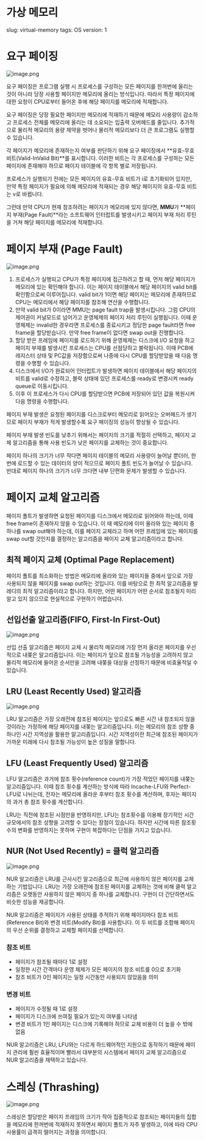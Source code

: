 # 가상 메모리

slug: virtual-memory
tags: OS
version: 1

# 요구 페이징

![image.png](./img/12-1.png)

요구 페이징은 프로그램 실행 시 프로세스를 구성하는 모든 페이지를 한꺼번에 올리는 것이 아니라 당장 사용할 페이지만 메모리에 올리는 방식입니다. 따라서 특정 페이지에 대한 요청이 CPU로부터 들어온 후에 해당 페이지를 메모리에 적재합니다.

요구 페이징은 당장 필요한 페이지만 메모리에 적재하기 때문에 메모리 사용량이 감소하고 프로세스 전체를 메모리에 올리는 데 소요되는 입출력 오버헤드를 줄입니다. 추가적으로 물리적 메모리의 용량 제약을 벗어나 물리적 메모리보다 더 큰 프로그램도 실행할 수 있습니다.

각 페이지가 메모리에 존재하는지 여부를 판단하기 위해 요구 페이징에서 **유효-무효 비트(Valid-InValid Bit)**를 표시합니다. 이러한 비트는 각 프로세스를 구성하는 모든 페이지에 존재해야 하므로 페이지 테이블에 각 항목 별로 저장됩니다.

프로세스가 실행되기 전에는 모든 페이지의 유효-무효 비트가 i로 초기화되어 있지만, 만약 특정 페이지가 필요에 의해 메모리에 적재되는 경우 해당 페이지의 유효-무효 비트는 v로 바뀝니다.

그런데 만약 CPU가 현재 참조하려는 페이지가 메모리에 있지 않다면, **MMU**가 **페이지 부재(Page Fault)**라는 소프트웨어 인터럽트를 발생시키고 페이지 부재 처리 루틴을 거쳐 해당 페이지를 메모리에 적재합니다.

# 페이지 부재 (Page Fault)

![image.png](./img/12-2.png)

1. 프로세스가 실행되고 CPU가 특정 페이지에 접근하려고 할 때, 먼저 해당 페이지가 메모리에 있는 확인해야 합니다. 이는 페이지 테이블에서 해당 페이지의 valid bit를 확인함으로써 이루어집니다. valid bit가 1이면 해당 페이지는 메모리에 존재하므로 CPU는 메모리에서 해당 페이지를 참조해 연산을 수행합니다.
2. 만약 valid bit가 0이라면 MMU는 page fault trap을 발생시킵니다. 그럼 CPU의 제어권이 커널모드로 넘어가고 운영체제의 페이지 처리 루틴이 실행됩니다. 이때 운영체제는 invalid한 경우라면 프로세스를 종료시키고 정당한 page fault라면 free frame을 할당받습니다. 만약 free frame이 없다면 swap out을 진행합니다.
3. 할당 받은 프레임에 페이지를 로드하기 위해 운영체제는 디스크에 I/O 요청을 하고 페이지 부재를 발생시킨 프로세스는 CPU를 선점당하고 블락됩니다. 이때 PCB에 레지스터 상태 및 PC값을 저장함으로써 나중에 다시 CPU를 할당받았을 때 다음 명령을 수행할 수 있습니다.
4. 디스크에서 I/O가 완료되어 인터럽트가 발생하면 페이지 테이블에서 해당 페이지의 비트를 valid로 수정하고, 블락 상태에 있던 프로세스를 ready로 변경시켜 ready queue로 이동시킵니다.
5. 이후 이 프로세스가 다시 CPU를 할당받으면 PCB에 저장되어 있던 값을 복원시켜 다음 명령을 수행합니다.

페이지 부재 발생은 요청된 페이지를 디스크로부터 메모리로 읽어오는 오버헤드가 생기므로 페이지 부재가 적게 발생할수록 요구 페이징의 성능이 향상될 수 있습니다.

페이지 부재 발생 빈도를 낮추기 위해서는 페이지의 크기를 적절히 선택하고, 페이지 교체 알고리즘을 통해 사용 빈도가 낮은 페이지를 교체하는 것이 중요합니다.

페이지 하나의 크기가 너무 작다면 페이지 테이블의 메모리 사용량이 늘어날 뿐더러, 한번에 로드할 수 있는 데이터의 양이 적으므로 페이지 폴트 빈도가 늘어날 수 있습니다. 반대로 페이지 하나의 크기가 너무 크다면 내부 단편화 문제가 발생할 수 있습니다.

# 페이지 교체 알고리즘

페이지 폴트가 발생하면 요청된 페이지를 디스크에서 메모리로 읽어와야 하는데, 이때 free frame이 존재하지 않을 수 있습니다. 이 때 메모리에 이미 올라와 있는 페이지 중 하나를 swap out해야 하는데, 이를 페이지 교체라고 하며 어떤 프레임에 있는 페이지를 swap out할 것인지를 결정하는 알고리즘을 페이지 교체 알고리즘이라고 합니다.

## 최적 페이지 교체 (Optimal Page Replacement)

페이지 폴트를 최소화하는 방법은 메모리에 올라와 있는 페이지들 중에서 앞으로 가장 사용되지 않을 페이지를 swap out하는 것입니다. 이를 바탕으로 한 최적 알고리즘을 발레디의 최적 알고리즘이라고 합니다. 하지만, 어떤 페이지가 어떤 순서로 참조될지 미리 알고 있지 않으므로 현실적으로 구현하기 어렵습니다.

## 선입선출 알고리즘(FIFO, First-In First-Out)

![image.png](./img/12-3.png)

선입 선출 알고리즘은 페이지 교체 시 물리적 메모리에 가장 먼저 올라온 페이지를 우선적으로 내쫒은 알고리즘입니다. 이는 페이지가 앞으로 참조될 가능성을 고려하지 않고 물리적 메모리에 들어온 순서만을 고려해 내쫒을 대상을 선정하기 때문에 비효율적일 수 있습니다.

## LRU (Least Recently Used) 알고리즘

![image.png](./img/12-4.png)

LRU 알고리즘은 가장 오래전에 참조된 페이지는 앞으로도 빠른 시간 내 참조되지 않을 것이라는 가정하에 해당 페이지를 내쫒는 알고리즘입니다. 이는 메모리의 참조 성향 중 하나인 시간 지역성을 활용한 알고리즘입니다. 시간 지역성이란 최근에 참조된 페이지가 가까운 미래에 다시 참조될 가능성이 높은 성질을 말합니다.

## LFU (Least Frequently Used) 알고리즘

LFU 알고리즘은 과거에 참조 횟수(reference count)가 가장 적었던 페이지를 내쫒는 알고리즘입니다. 이때 참조 횟수를 계산하는 방식에 따라 Incache-LFU와 Perfect-LFU로 나뉘는데, 전자는 메모리에 올라운 후부터 참조 횟수를 계산하며, 후자는 페이지의 과거 총 참조 횟수를 계산합니다.

LRU는 직전에 참조된 시점만을 반영하지만, LFU는 참조횟수를 이용해 장기적인 시간 규모에서의 참조 성향을 고려할 수 있다는 장점이 있습니다. 하지만 시간에 따른 참조횟수의 변화를 반영하지는 못하며 구현이 복잡하다는 단점을 가지고 있습니다.

## NUR (Not Used Recently) = 클럭 알고리즘

![image.png](./img/12-5.png)

NUR 알고리즘은 LRU를 근사시킨 알고리즘으로 최근에 사용하지 않은 페이지를 교체하는 기법입니다. LRU는 가장 오래전에 참조된 페이지를 교체하는 것에 비해 클럭 알고리즘은 오랫동안 사용하지 않은 페이지 중 하나를 교체합니다. 구현이 더 간단하면서도 비슷한 성능을 제공합니다.

NUR 알고리즘은 페이지가 사용된 상태를 추적하기 위해 페이지마다 참조 비트(Reference Bit)와 변경 비트(Modify Bit)를 사용합니다. 이 두 비트를 조합해 페이지의 우선 순위를 결정하고 교체할 페이지를 선택합니다.

### 참조 비트

- 페이지가 참조될 때마다 1로 설정
- 일정한 시간 간격마다 운영 체제가 모든 페이지의 참조 비트를 0으로 초기화
- 참조 비트가 0인 페이지는 일정 시간동안 사용되지 않았음을 의미

### 변경 비트

- 페이지가 수정될 때 1로 설정
- 페이지가 디스크에 쓰여질 필요가 있는지 여부를 나타냄
- 변경 비트가 1인 페이지는 디스크에 기록해야 하므로 교체 비용이 더 높을 수 밖에 없음

NUR 알고리즘은 LRU, LFU와는 다르게 하드웨어적인 지원으로 동작하기 때문에 페이지 관리에 훨씬 효율적이며 빨라서 대부분의 시스템에서 페이지 교체 알고리즘으로 NUR 알고리즘을 채택하고 있습니다.

# 스레싱 (Thrashing)

![image.png](./img/12-6.png)

스레싱은 할당받은 페이지 프레임의 크기가 작아 집중적으로 참조되는 페이지들의 집합을 메모리에 한꺼번에 적재하지 못하면서 페이지 폴트가 자주 발생하고, 이에 따라 CPU 사용률이 급격히 떨어지는 과정을 의미합니다.